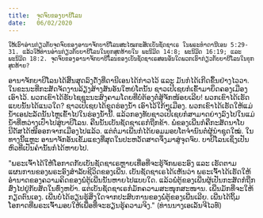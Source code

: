 ```yaml
---
title:  ຈຸດຈົບຂອງບາບີໂລນ
date:   06/02/2020
---
```


`ໃຫ້ເຮົາອ່ານກ່ຽວກັບຈຸດຈົບຂອງອານາຈັກບາບີໂລນສະໄໝກະສັດເບັນຊັດຊາເຣ ໃນພຣະທຳດານີເອນ 5:29-31. ແລ້ວໃຫ້ທ່ານອ່ານກ່ຽວກັບບາບີໂລນໃນຍຸກສຸດທ້າຍໃນ ພະນິມິດ 14:8; ພະນິມິດ 16:19; ແລະພະນິມິດ 18:2. ຈຸດຈົບຂອງອານາຈັກບາບີໂລນຂອງເບັນຊັດຊາເຣສອນອັນໃດພວກເຮົາກ່ຽວກັບບາບີໂລນໃນຍຸກສຸດທ້າຍ?`

ອານາຈັກບາບີໂລນໄດ້ສິ້ນສຸດລົງດັ່ງທີ່ດານີເອນໄດ້ກ່າວໄວ້ ແລະ ມັນກໍໄດ້ເກີດຂຶ້ນຢ່າງໄວວາ. ໃນຂະນະທີ່ກະສັດຈັດງານລ້ຽງສ້າງສັນອັນໃຫຍ່ໂຕນັ້ນ ຊາວເປີເຊຍກໍເຂົ້າມາຍຶດຄອງເມືອງເອົາໄວ້. ພວກເຂົາໄດ້ຮັບໄຊຊະນະສົງຄາມໂດຍທີ່ບໍ່ຕ້ອງຕໍ່ສູ້ຈັກໜ້ອຍເລີຍ! ພວກເຂົາໄດ້ເຮັດແບບນັ້ນໄດ້ແນວໃດ? ຊາວເປີເຊຍໄດ້ຂຸດຮ່ອງນ້ຳ ເອົາໄວ້ໃກ້ໆເມືອງ. ພວກເຂົາໄດ້ເຮັດໃຫ້ແມ່ນ້ຳເອຟະລັດນັ້ນໄຫຼເຂົ້າໄປໃນຮ່ອງນ້ຳນີ້. ແລ້ວກອງທັບຊາວເປີເຊຍກໍສາມາດຍ່າງລົງໄປໃນແມ່ນ້ຳທີ່ຫວ່າງເປົ່າໄປສູ່ບາບີໂລນ. ຄືນນັ້ນເບັນຊັດຊາເຣກໍຖືກຂ້າ. ພໍ່ຂອງເພີ່ນກໍຄືກະສັດນາໂບນີດັສໄດ້ໜີອອກຈາກເມືອງໄປແລ້ວ. ແຕ່ຕໍ່ມາເພີ່ນກໍໄດ້ຍອມມອບໂຕຈຳນົນຕໍ່ຜູ້ນຳຊຸດໃໝ່. ໃນທາງນີ້ແຫຼະ ອານາຈັກອັນເຂັ້ມແຂງທີ່ສຸດໃນປະຫວັດສາດຈຶ່ງມາສູ່ຈຸດຈົບ. ບາບີໂລນເຊິ່ງເປັນຫົວທີ່ເປັນຄຳນັ້ນກໍໄດ້ຫາຍໄປ.

"ພຣະເຈົ້າໄດ້ໃຫ້ໂອກາດກັບເບັນຊັດຊາເຣຫຼາຍເທື່ອທີ່ຈະຮູ້ຈັກພຣະອົງ ແລະ ເຮັດຕາມແຜນການຂອງພຣະອົງສຳລັບຊີວິດຂອງເພີ່ນ. ເບັນຊັດຊາເຣໄດ້ເຫັນວ່າ ພຣະເຈົ້າໄດ້ເຮັດໃຫ້ອຳນາດຂອງຄວາມຄິດຂອງພໍ່ຕູ້ເພີ່ນນັ້ນຫາຍໄປແບບໃດ. ແລ້ວພໍ່ຕູ້ຂອງເພີ່ນຜູ້ເປັນກະສັດກໍຖືກສົ່ງໄປຢູ່ກັບສັດໃນທົ່ງຫຍ້າ. ແຕ່ເບັນຊັດຊາເຣກໍມັກຄວາມສະໜຸກສະໜານ. ເພີ່ນມັກທີ່ຈະໃຫ້ກຽດຕົນເອງ. ເພີ່ນບໍ່ໄດ້ຮຽນຮູ້ສິ່ງໃດຈາກປະສົບການຂອງພໍ່ຕູ້ຂອງເພີ່ນເລີຍ. ເພີ່ນໄດ້ຖິ້ມໂອກາດທີ່ພຣະເຈົ້າມອບໃຫ້ເພື່ອທີ່ຈະຮຽນຮູ້ຄວາມຈິງ." (ທ່ານນາງເອເລັນຈີໄວທ໌)